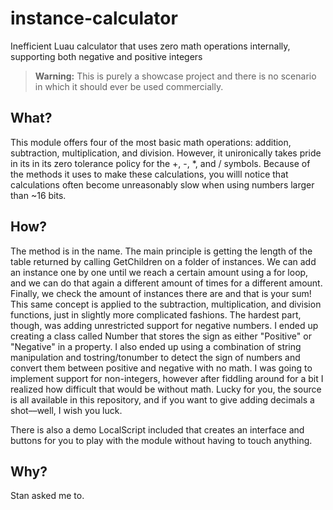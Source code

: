 # instance-calculator
Inefficient Luau calculator that uses zero math operations internally, supporting both negative and positive integers

> **Warning:** This is purely a showcase project and there is no scenario in which it should ever be used commercially.

## What?

This module offers four of the most basic math operations: addition, subtraction, multiplication, and division. However, it unironically takes pride in its in its zero tolerance policy for the +, -, *, and / symbols. Because of the methods it uses to make these calculations, you willl notice that calculations often become unreasonably slow when using numbers larger than ~16 bits.

##  How?

The method is in the name. The main principle is getting the length of the table returned by calling GetChildren on a folder of instances. We can add an instance one by one until we reach a certain amount using a for loop, and we can do that again a different amount of times for a different amount. Finally, we check the amount of instances there are and that is your sum! This same concept is applied to the subtraction, multiplication, and division functions, just in slightly more complicated fashions. The hardest part, though, was adding unrestricted support for negative numbers. I ended up creating a class called Number that stores the sign as either "Positive" or "Negative" in a property. I also ended up using a combination of string manipulation and tostring/tonumber to detect the sign of numbers and convert them between positive and negative with no math. I was going to implement support for non-integers, however after fiddling around for a bit I realized how difficult that would be without math. Lucky for you, the source is all available in this repository, and if you want to give adding decimals a shot––well, I wish you luck.

There is also a demo LocalScript included that creates an interface and buttons for you to play with the module without having to touch anything.

##  Why?

Stan asked me to.


